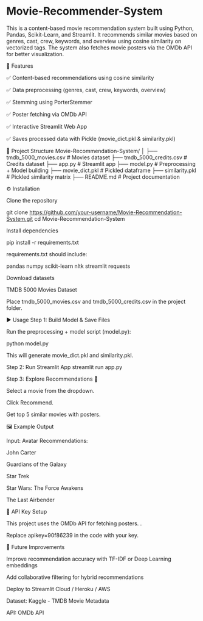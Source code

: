 # Movie-Recommender-System
This is a content-based movie recommendation system built using Python, Pandas, Scikit-Learn, and Streamlit. It recommends similar movies based on genres, cast, crew, keywords, and overview using cosine similarity on vectorized tags. The system also fetches movie posters via the OMDb API for better visualization.

🚀 Features

✅ Content-based recommendations using cosine similarity

✅ Data preprocessing (genres, cast, crew, keywords, overview)

✅ Stemming using PorterStemmer

✅ Poster fetching via OMDb API

✅ Interactive Streamlit Web App

✅ Saves processed data with Pickle (movie_dict.pkl & similarity.pkl)

📂 Project Structure
Movie-Recommendation-System/
│
├── tmdb_5000_movies.csv          # Movies dataset
├── tmdb_5000_credits.csv         # Credits dataset
├── app.py                        # Streamlit app
├── model.py                      # Preprocessing + Model building
├── movie_dict.pkl                # Pickled dataframe
├── similarity.pkl                # Pickled similarity matrix
├── README.md                     # Project documentation

⚙️ Installation

Clone the repository

git clone https://github.com/your-username/Movie-Recommendation-System.git
cd Movie-Recommendation-System


Install dependencies

pip install -r requirements.txt


requirements.txt should include:

pandas
numpy
scikit-learn
nltk
streamlit
requests


Download datasets

TMDB 5000 Movies Dataset

Place tmdb_5000_movies.csv and tmdb_5000_credits.csv in the project folder.

▶️ Usage
Step 1: Build Model & Save Files

Run the preprocessing + model script (model.py):

python model.py


This will generate movie_dict.pkl and similarity.pkl.

Step 2: Run Streamlit App
streamlit run app.py

Step 3: Explore Recommendations 🎥

Select a movie from the dropdown.

Click Recommend.

Get top 5 similar movies with posters.

🖼️ Example Output

Input: Avatar
Recommendations:

John Carter

Guardians of the Galaxy

Star Trek

Star Wars: The Force Awakens

The Last Airbender

🔑 API Key Setup

This project uses the OMDb API for fetching posters.
.

Replace apikey=90f86239 in the code with your key.

📌 Future Improvements

Improve recommendation accuracy with TF-IDF or Deep Learning embeddings

Add collaborative filtering for hybrid recommendations

Deploy to Streamlit Cloud / Heroku / AWS



Dataset: Kaggle - TMDB Movie Metadata

API: OMDb API
